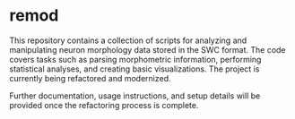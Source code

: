 # remod

This repository contains a collection of scripts for analyzing and manipulating neuron morphology data stored in the SWC format. The code covers tasks such as parsing morphometric information, performing statistical analyses, and creating basic visualizations. The project is currently being refactored and modernized.

Further documentation, usage instructions, and setup details will be provided once the refactoring process is complete.
